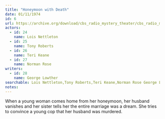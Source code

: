 ```yaml
---
title: "Honeymoon with Death"
date: 01/11/1974
id: 6
url: https://archive.org/download/cbs_radio_mystery_theater/cbs_radio_mystery_theater-0001-0050.zip/cbs_radio_mystery_theater-0001-0050%2Fcbsrmt_0006_honeymoon_with_death.mp3
actors:  
  - id: 24
    name: Lois Nettleton  
  - id: 25
    name: Tony Roberts  
  - id: 26
    name: Teri Keane  
  - id: 27
    name: Norman Rose
writers:  
  - id: 28
    name: George Lowther
searchable: Lois Nettleton,Tony Roberts,Teri Keane,Norman Rose George Lowther
notes:  
---
```

When a young woman comes home from her honeymoon, her husband vanishes and her sister tells her the entire marriage was a dream. She tries to convince a young cop that her husband was murdered.